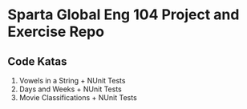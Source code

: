 # Sparta Global Eng 104 Project and Exercise Repo

## Code Katas

1. Vowels in a String + NUnit Tests
2. Days and Weeks + NUnit Tests
3. Movie Classifications + NUnit Tests
